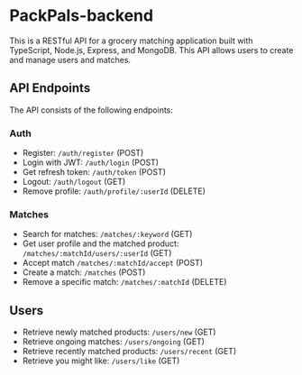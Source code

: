 # PackPals-backend

This is a RESTful API for a grocery matching application built with TypeScript, Node.js, Express, and MongoDB. This API allows users to create and manage users and matches.

## API Endpoints

The API consists of the following endpoints:

### Auth
- Register: `/auth/register` (POST)
- Login with JWT: `/auth/login` (POST)
- Get refresh token: `/auth/token` (POST)
- Logout: `/auth/logout` (GET)
- Remove profile: `/auth/profile/:userId` (DELETE)

### Matches
- Search for matches: `/matches/:keyword` (GET)
- Get user profile and the matched product: `/matches/:matchId/users/:userId` (GET)
- Accept match `/matches/:matchId/accept` (POST)
- Create a match: `/matches` (POST)
- Remove a specific match: `/matches/:matchId` (DELETE)

## Users
- Retrieve newly matched products: `/users/new` (GET)
- Retrieve ongoing matches: `/users/ongoing` (GET)
- Retrieve recently matched products: `/users/recent` (GET)
- Retrieve you might like: `/users/like` (GET)

